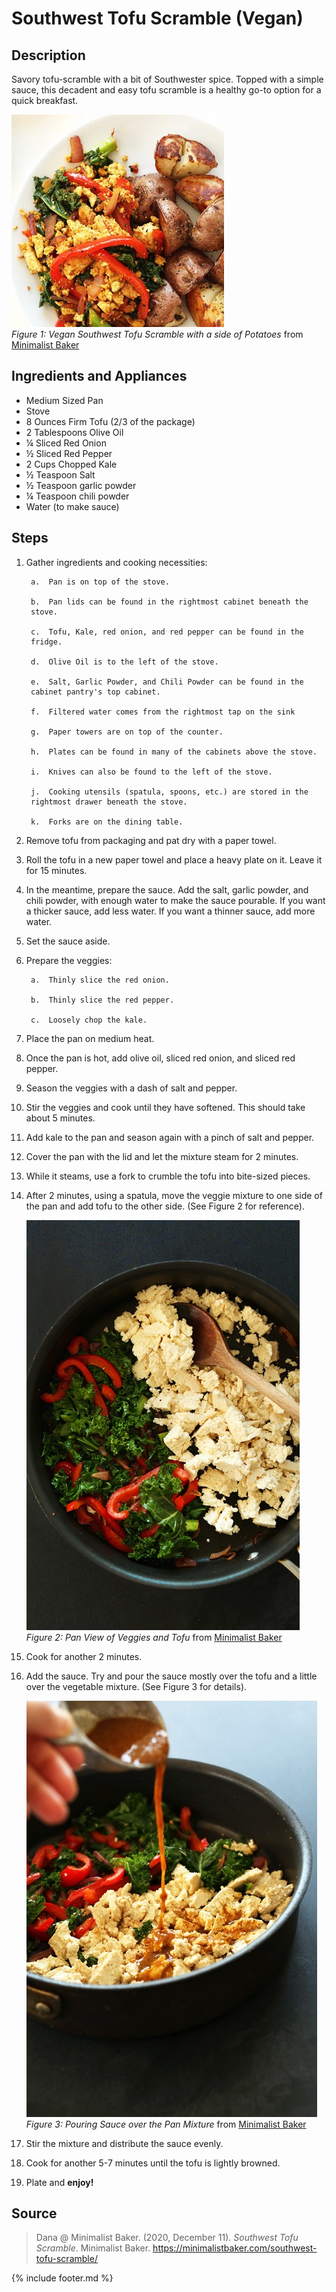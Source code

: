 # Southwest Tofu Scramble (Vegan)

## Description

Savory tofu-scramble with a bit of Southwester spice. Topped with a
simple sauce, this decadent and easy tofu scramble is a healthy go-to
option for a quick breakfast.

![image](.//media/image8.png)  
*Figure 1: Vegan Southwest Tofu Scramble with a side of Potatoes* from
[Minimalist Baker](https://minimalistbaker.com/southwest-tofu-scramble)

## Ingredients and Appliances

- Medium Sized Pan
- Stove
- 8 Ounces Firm Tofu (2/3 of the package)
- 2 Tablespoons Olive Oil
- ¼ Sliced Red Onion
- ½ Sliced Red Pepper
- 2 Cups Chopped Kale
- ½ Teaspoon Salt
- ½ Teaspoon garlic powder
- ¼ Teaspoon chili powder
- Water (to make sauce)

## Steps

1. Gather ingredients and cooking necessities:

        a.  Pan is on top of the stove.

        b.  Pan lids can be found in the rightmost cabinet beneath the
        stove.

        c.  Tofu, Kale, red onion, and red pepper can be found in the
        fridge.

        d.  Olive Oil is to the left of the stove.

        e.  Salt, Garlic Powder, and Chili Powder can be found in the
        cabinet pantry's top cabinet.

        f.  Filtered water comes from the rightmost tap on the sink

        g.  Paper towers are on top of the counter.

        h.  Plates can be found in many of the cabinets above the stove.

        i.  Knives can also be found to the left of the stove.

        j.  Cooking utensils (spatula, spoons, etc.) are stored in the
        rightmost drawer beneath the stove.

        k.  Forks are on the dining table.

2. Remove tofu from packaging and pat dry with a paper towel.

3. Roll the tofu in a new paper towel and place a heavy plate on it.
    Leave it for 15 minutes.

4. In the meantime, prepare the sauce. Add the salt, garlic powder, and
    chili powder, with enough water to make the sauce pourable. If you
    want a thicker sauce, add less water. If you want a thinner sauce,
    add more water.

5. Set the sauce aside.

6. Prepare the veggies:

        a.  Thinly slice the red onion.

        b.  Thinly slice the red pepper.

        c.  Loosely chop the kale.

7. Place the pan on medium heat.

8. Once the pan is hot, add olive oil, sliced red onion, and sliced red
    pepper.

9. Season the veggies with a dash of salt and pepper.

10. Stir the veggies and cook until they have softened. This should take
    about 5 minutes.

11. Add kale to the pan and season again with a pinch of salt and
    pepper.

12. Cover the pan with the lid and let the mixture steam for 2 minutes.

13. While it steams, use a fork to crumble the tofu into bite-sized
    pieces.

14. After 2 minutes, using a spatula, move the veggie mixture to one
    side of the pan and add tofu to the other side. (See Figure 2 for
    reference).

    ![image](.//media/image9.jpeg)  
    *Figure 2: Pan View of Veggies and Tofu* from [Minimalist Baker](https://minimalistbaker.com/southwest-tofu-scramble)

15. Cook for another 2 minutes.

16. Add the sauce. Try and pour the sauce mostly over the tofu and a
    little over the vegetable mixture. (See Figure 3 for details).

    ![image](.//media/image10.jpeg)  
    *Figure 3: Pouring Sauce over the Pan Mixture* from [Minimalist Baker](https://minimalistbaker.com/southwest-tofu-scramble)

17. Stir the mixture and distribute the sauce evenly.

18. Cook for another 5-7 minutes until the tofu is lightly browned.

19. Plate and **enjoy!**

## Source

> Dana @ Minimalist Baker. (2020, December 11). *Southwest Tofu Scramble*.
Minimalist Baker. <https://minimalistbaker.com/southwest-tofu-scramble/>

{% include footer.md %}

